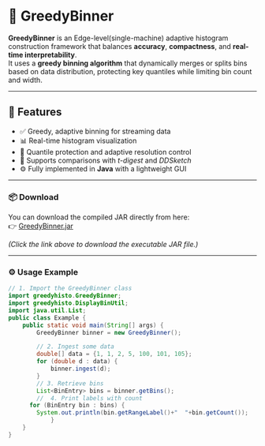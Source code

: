# 🧠 GreedyBinner

**GreedyBinner** is an Edge-level(single-machine) adaptive histogram construction framework that balances **accuracy**, **compactness**, and **real-time interpretability**.  
It uses a **greedy binning algorithm** that dynamically merges or splits bins based on data distribution, protecting key quantiles while limiting bin count and width.

---

## 🚀 Features

- ✅ Greedy, adaptive binning for streaming data  
- 📊 Real-time histogram visualization  
- 🎯 Quantile protection and adaptive resolution control  
- 🧮 Supports comparisons with *t-digest* and *DDSketch*  
- ⚙️ Fully implemented in **Java** with a lightweight GUI

---

### 📦 Download

You can download the compiled JAR directly from here:  
👉 [GreedyBinner.jar](https://github.com/faisalbahadurhu/GreedyBinnerProject/raw/main/GreedyBinner.jar)

*(Click the link above to download the executable JAR file.)*

---

### ⚙️ Usage Example

```java
// 1. Import the GreedyBinner class
import greedyhisto.GreedyBinner;
import greedyhisto.DisplayBinUtil;
import java.util.List;
public class Example {
    public static void main(String[] args) {
        GreedyBinner binner = new GreedyBinner();

        // 2. Ingest some data
        double[] data = {1, 1, 2, 5, 100, 101, 105};
        for (double d : data) {
            binner.ingest(d);
        }
        // 3. Retrieve bins
        List<BinEntry> bins = binner.getBins();
        //  4. Print labels with count
      for (BinEntry bin : bins) {
        System.out.println(bin.getRangeLabel()+"  "+bin.getCount());
            }
    }
}

